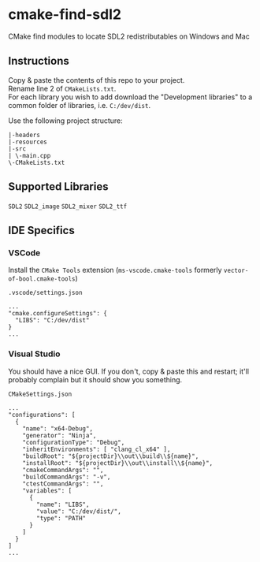 # cmake-find-sdl2
CMake find modules to locate SDL2 redistributables on Windows and Mac

## Instructions

Copy & paste the contents of this repo to your project.  
Rename line 2 of `CMakeLists.txt`.  
For each library you wish to add download the "Development libraries" to a common folder of libraries, i.e. `C:/dev/dist`.  

Use the following project structure:  
```
|-headers
|-resources
|-src
| \-main.cpp
\-CMakeLists.txt
```

## Supported Libraries

`SDL2` `SDL2_image` `SDL2_mixer` `SDL2_ttf`

## IDE Specifics

### VSCode

Install the `CMake Tools` extension (`ms-vscode.cmake-tools` formerly `vector-of-bool.cmake-tools`)  

`.vscode/settings.json`

```
...
"cmake.configureSettings": {
  "LIBS": "C:/dev/dist"
}
...
```


### Visual Studio

You should have a nice GUI. If you don't, copy & paste this and restart; it'll probably complain but it should show you something. 

`CMakeSettings.json`  
```
...
"configurations": [
  {
    "name": "x64-Debug",
    "generator": "Ninja",
    "configurationType": "Debug",
    "inheritEnvironments": [ "clang_cl_x64" ],
    "buildRoot": "${projectDir}\\out\\build\\${name}",
    "installRoot": "${projectDir}\\out\\install\\${name}",
    "cmakeCommandArgs": "",
    "buildCommandArgs": "-v",
    "ctestCommandArgs": "",
    "variables": [
      {
        "name": "LIBS",
        "value": "C:/dev/dist/",
        "type": "PATH"
      }
    ]
  }
]
...
```

